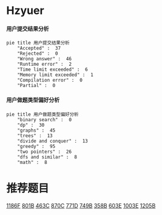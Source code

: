 # Hzyuer

<!-- tabs:start -->



#### **用户提交结果分析**

```mermaid
pie title 用户提交结果分析
    "Accepted" :  37
    "Rejected" :  0
    "Wrong answer" :  46
    "Runtime error" :  2
    "Time limit exceeded" :  6
    "Memory limit exceeded" :  1
    "Compilation error" :  0
    "Partial" :  0
```

#### **用户做题类型偏好分析**

```mermaid
pie title 用户做题类型偏好分析
    "binary search" :  0
    "dp" :  30
    "graphs" :  45
    "trees" :  13
    "divide and conquer" :  13
    "greedy" :  95
    "two pointers" :  26
    "dfs and similar" :  8
    "math" :  8
```



<!-- tabs:end -->
# 推荐题目
[1186F](https://codeforces.com/contest/1186/problem/F)
[801B](https://codeforces.com/contest/801/problem/B)
[463C](https://codeforces.com/contest/463/problem/C)
[870C](https://codeforces.com/contest/870/problem/C)
[771D](https://codeforces.com/contest/771/problem/D)
[749B](https://codeforces.com/contest/749/problem/B)
[358B](https://codeforces.com/contest/358/problem/B)
[603E](https://codeforces.com/contest/603/problem/E)
[1003E](https://codeforces.com/contest/1003/problem/E)
[1205B](https://codeforces.com/contest/1205/problem/B)
